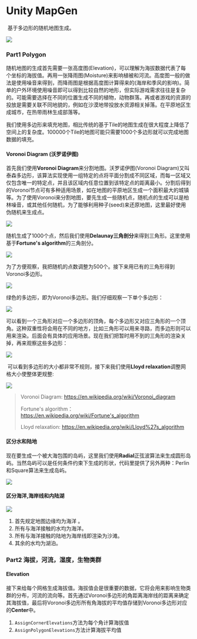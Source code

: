 # Unity MapGen

 基于多边形的随机地图生成。

![](./images/mapGen_01.png)

### Part1 Polygon

随机地图的生成首先需要一张高度图(Elevation)，可以理解为海拔数据代表了每个坐标的海拔值。再用一张降雨图(Moisture)来影响植被和河流。高度图一般的做法是使用噪音来得到，而降雨图是根据高度图计算得来的(海岸和季风的影响)。简单的户外环境使用噪音即可以得到比较自然的地形，但实际游戏需求往往是复杂的。可能需要选择在不同的位置生成不同的植物，动物群落。再或者游戏的资源的投放是需要关联不同地貌的，例如在沙漠地带投放水资源相关掉落。在平原地区生成城市，在热带雨林生成部落等。

我们使用多边形来填充地图，相比传统的基于Tile的地图生成在很大程度上降低了空间上的复杂度。100000个Tile的地图可能只需要1000个多边形就可以完成地图数据的填充。

#### Voronoi Diagram (沃罗诺伊图)

首先我们使用**Voronoi Diagram**来分割地图。沃罗诺伊图(Voronoi Diagram)又叫泰森多边形，该算法实现使用一组特定的点将平面分割成不同区域，而每一区域又仅包含唯一的特定点，并且该区域内任意位置到该特定点的距离最小。分割后得到的Voronoi节点可有多种适用场景，如在地图的平原地区生成一个面积最大的城镇等。为了使用Voronoi来分割地图，要先生成一些随机点，随机点的生成可以是柏林噪音，或其他任何随机，为了能够利用种子(seed)来还原地图，这里最好使用伪随机来生成点。

![](./images/mapGen_02.png)

随机生成了1000个点，然后我们使用**Delaunay三角剖分**来得到三角形。这里使用基于**Fortune's algorithm**的三角剖分。

![](./images/mapGen_05.png)

为了方便观察，我把随机的点数调整为500个。接下来用已有的三角形得到Voronoi多边形。

![](./images/mapGen_03.png)

绿色的多边形，即为Voronoi多边形。我们仔细观察一下单个多边形：

![](./images/mapGen_07.png)

可以看到一个三角形对应一个多边形的顶角，每个多边形又对应三角形的一个顶角。这种双重性将会用在不同的地方，比如三角形可以用来寻路，而多边形则可以用来渲染。后面会有具体的应用场景。现在我们把暂时用不到的三角形的渲染关掉，再来观察这些多边形：

![](./images/mapGen_04.png)

 可以看到多边形的大小都非常不规则，接下来我们使用**Lloyd relaxation**调整网格大小使整体更规整:

![](./images/mapGen_06.png)



> Voronoi Diagram: <https://en.wikipedia.org/wiki/Voronoi_diagram>
>
> Fortune's algorithm：<https://en.wikipedia.org/wiki/Fortune's_algorithm>
>
> Lloyd relaxation: <https://en.wikipedia.org/wiki/Lloyd%27s_algorithm>

#### 区分水和陆地

现在要生成一个被大海包围的岛屿，这里我们使用**Radial**正弦波算法来生成圆形岛屿。当然岛屿可以是任何条件约束下生成的形状，代码里提供了另外两种：Perlin和Square算法来生成岛屿。

![](./images/mapGen_08.png)

#### 区分海洋,海岸线和内陆湖

![](./images/mapGen_09.png)

1. 首先规定地图边缘均为海洋 。
2. 所有与海洋接触的水均为海洋。
3. 所有与海洋接触的陆地为海岸线即渲染为沙滩。
4. 其余的水均为湖泊。 

### Part2 海拔，河流，湿度，生物类群

#### Elevation
接下来给每个网格生成海拔值。海拔值会是很重要的数据，它将会用来影响生物类群的分布，河流的流向等。首先通过Voronoi多边形的角距离海岸线的距离来确定其海拔值，最后将Voronoi多边形所有角海拔的平均值存储到Voronoi多边形对应的**Center**中。
1. `AssignCornerElevations`方法为每个角计算海拔值
2. `AssignPolygonElevations`方法计算海拔平均值

